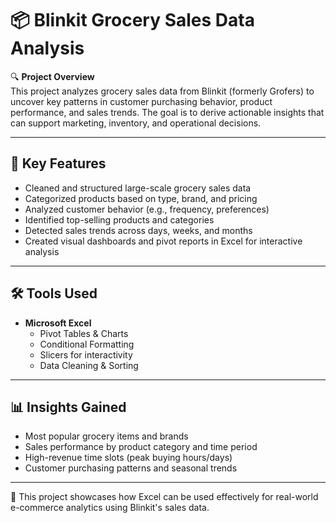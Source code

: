 # 📦 Blinkit Grocery Sales Data Analysis

🔍 **Project Overview**  
This project analyzes grocery sales data from Blinkit (formerly Grofers) to uncover key patterns in customer purchasing behavior, product performance, and sales trends. The goal is to derive actionable insights that can support marketing, inventory, and operational decisions.

---

## 📁 Key Features

- Cleaned and structured large-scale grocery sales data  
- Categorized products based on type, brand, and pricing  
- Analyzed customer behavior (e.g., frequency, preferences)  
- Identified top-selling products and categories  
- Detected sales trends across days, weeks, and months  
- Created visual dashboards and pivot reports in Excel for interactive analysis  

---

## 🛠️ Tools Used

- **Microsoft Excel**  
  - Pivot Tables & Charts  
  - Conditional Formatting  
  - Slicers for interactivity  
  - Data Cleaning & Sorting  

---

## 📊 Insights Gained

- Most popular grocery items and brands  
- Sales performance by product category and time period  
- High-revenue time slots (peak buying hours/days)  
- Customer purchasing patterns and seasonal trends  

---

📌 This project showcases how Excel can be used effectively for real-world e-commerce analytics using Blinkit's sales data.
